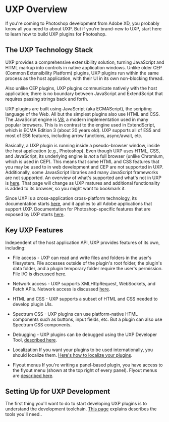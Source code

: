 # UXP Overview

If you're coming to Photoshop development from Adobe XD, you probably know all you need to about UXP. But if you're brand-new to UXP, start here to learn how to build UXP plugins for Photoshop.

## The UXP Technology Stack

UXP provides a comprehensive extensibility solution, turning JavaScript and HTML markup into controls in native application windows. Unlike older CEP (Common Extensibility Platform) plugins, UXP plugins run within the same process as the host application, with their UI in its own non-blocking thread.

Also unlike CEP plugins, UXP plugins communicate natively with the host application; there is no boundary between JavaScript and ExtendScript that requires passing strings back and forth.

UXP plugins are built using JavaScript (aka ECMAScript), the scripting language of the Web. All but the simplest plugins also use HTML and CSS. The JavaScript engine is [V8](https://v8.dev), a modern implementation used in many popular browsers. This is in contrast to the engine used in ExtendScript, which is ECMA Edition 3 (about 20 years old). UXP supports all of ES5 and most of ES6 features, including arrow functions, async/await, etc.

Basically, a UXP plugin is running inside a pseudo-browser window, inside the host application (e.g., Photoshop). Even though UXP uses HTML, CSS, and JavaScript, its underlying engine is _not_ a full browser (unlike Chromium, which is used in CEP). This means that some HTML and CSS features that you may be used to in web development and CEP are not supported in UXP. Additionally, some JavasScript libraries and many JavaScript frameworks are not supported. An overview of what's supported and what's not in UXP is [here](../guides/uxp_basics/unsupported.md). That page will change as UXP matures and additional functionality is added to its browser, so you might want to bookmark it.

Since UXP is a cross-application cross-platform technology, its documentation starts [here](#TBD), and it applies to all Adobe applications that support UXP. Documentation for Photoshop-specific features that are exposed by UXP starts [here](../ps_basics/index.md).

## Key UXP Features

Independent of the host application API, UXP provides features of its own, including:

* File access - UXP can read and write files and folders in the user's filesystem. File accesses outside of the plugin's root folder, the plugin's data folder, and a plugin temporary folder require the user's permission. File I/O is discussed [here](./file-access.md). 

* Network access - UXP supports XMLHttpRequest, WebSockets, and Fetch APIs. Network access is discussed [here](./network-io.md).

* HTML and CSS - UXP supports a subset of HTML and CSS needed to develop plugin UIs.

* Spectrum CSS - UXP plugins can use platform-native HTML components such as buttons, input fields, etc. But a plugin can also use Spectrum CSS components.

* Debugging - UXP plugins can be debugged using the UXP Developer Tool, [described here](../uxp-developer-tool/index.js).

* Localization
If you want your plugins to be used internationally, you should localize them. [Here's how to localize your plugins](./localization-and-platforms.md).

* Flyout menus
If you're writing a panel-based plugin, you have access to the flyout menu (shown at the top right of every panel). Flyout menus are [described here](./flyout-menus.md).

## Setting Up for UXP Development

The first thing you'll want to do to start developing UXP plugins is to understand the development toolchain. [This page](./uxp-toolchain/) explains describes the tools you'll need..